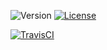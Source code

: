 ![Version](https://img.shields.io/github/package-json/v/CarmonaLisa/rpg-sheet-editor)
[![License](https://img.shields.io/badge/License-Creative%20Commons%20BY--NC--ND%204.0-lightgrey.svg)](LICENSE.md)

[![TravisCI](https://img.shields.io/travis/com/CarmonaLisa/rpg-sheet-editor/master)](https://travis-ci.com/CarmonaLisa/rpg-sheet-editor)